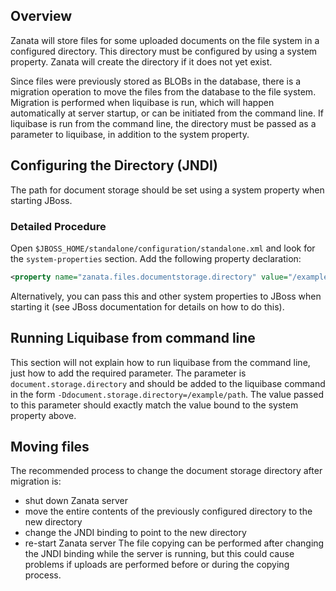 ## Overview
Zanata will store files for some uploaded documents on the file system in a configured directory. This directory must be configured by using a system property. Zanata will create the directory if it does not yet exist.

Since files were previously stored as BLOBs in the database, there is a migration operation to move the files from the database to the file system. Migration is performed when liquibase is run, which will happen automatically at server startup, or can be initiated from the command line. If liquibase is run from the command line, the directory must be passed as a parameter to liquibase, in addition to the system property.

## Configuring the Directory (JNDI)
The path for document storage should be set using a system property when starting JBoss.

### Detailed Procedure
Open `$JBOSS_HOME/standalone/configuration/standalone.xml` and look for the `system-properties` section. Add the following property declaration:

```xml
<property name="zanata.files.documentstorage.directory" value="/example/path"/>
```

Alternatively, you can pass this and other system properties to JBoss when starting it (see JBoss documentation for details on how to do this).

## Running Liquibase from command line
This section will not explain how to run liquibase from the command line, just how to add the required parameter. The parameter is ```document.storage.directory``` and should be added to the liquibase command in the form ```-Ddocument.storage.directory=/example/path```. The value passed to this parameter should exactly match the value bound to the system property above.

## Moving files
The recommended process to change the document storage directory after migration is:
 - shut down Zanata server
 - move the entire contents of the previously configured directory to the new directory
 - change the JNDI binding to point to the new directory
 - re-start Zanata server
The file copying can be performed after changing the JNDI binding while the server is running, but this could cause problems if uploads are performed before or during the copying process.
